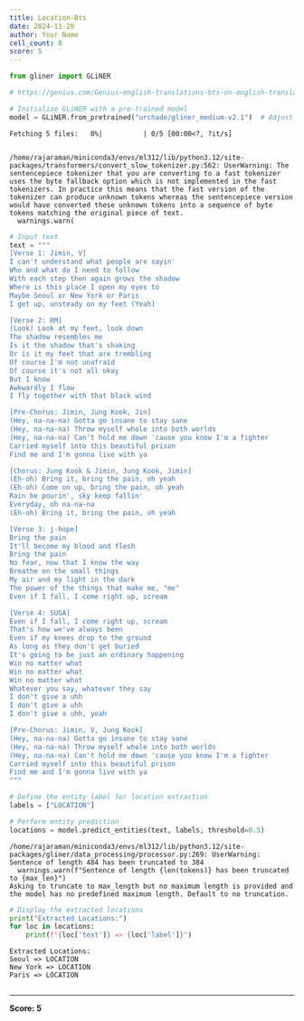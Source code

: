 ```yaml
---
title: Location-Bts
date: 2024-11-20
author: Your Name
cell_count: 8
score: 5
---
```


```python
from gliner import GLiNER
```


```python
# https://genius.com/Genius-english-translations-bts-on-english-translation-lyrics
```


```python
# Initialize GLiNER with a pre-trained model
model = GLiNER.from_pretrained("urchade/gliner_medium-v2.1")  # Adjust to a location-specific model if needed
```


    Fetching 5 files:   0%|          | 0/5 [00:00<?, ?it/s]


    /home/rajaraman/miniconda3/envs/ml312/lib/python3.12/site-packages/transformers/convert_slow_tokenizer.py:562: UserWarning: The sentencepiece tokenizer that you are converting to a fast tokenizer uses the byte fallback option which is not implemented in the fast tokenizers. In practice this means that the fast version of the tokenizer can produce unknown tokens whereas the sentencepiece version would have converted these unknown tokens into a sequence of byte tokens matching the original piece of text.
      warnings.warn(



```python
# Input text
text = """
[Verse 1: Jimin, V]
I can't understand what people are sayin'
Who and what do I need to follow
With each step then again grows the shadow
Where is this place I open my eyes to
Maybe Seoul or New York or Paris
I get up, unsteady on my feet (Yeah)

[Verse 2: RM]
(Look) Look at my feet, look down
The shadow resembles me
Is it the shadow that's shaking
Or is it my feet that are trembling
Of course I'm not unafraid
Of course it's not all okay
But I know
Awkwardly I flow
I fly together with that black wind

[Pre-Chorus: Jimin, Jung Kook, Jin]
(Hey, na-na-na) Gotta go insane to stay sane
(Hey, na-na-na) Throw myself whole into both worlds
(Hey, na-na-na) Can't hold me down 'cause you know I'm a fighter
Carried myself into this beautiful prison
Find me and I'm gonna live with ya

[Chorus: Jung Kook & Jimin, Jung Kook, Jimin]
(Eh-oh) Bring it, bring the pain, oh yeah
(Eh-oh) Come on up, bring the pain, oh yeah
Rain be pourin', sky keep fallin'
Everyday, oh na-na-na
(Eh-oh) Bring it, bring the pain, oh yeah

[Verse 3: j-hope]
Bring the pain
It'll become my blood and flesh
Bring the pain
No fear, now that I know the way
Breathe on the small things
My air and my light in the dark
The power of the things that make me, "me"
Even if I fall, I come right up, scream

[Verse 4: SUGA]
Even if I fall, I come right up, scream
That's how we've always been
Even if my knees drop to the ground
As long as they don't get buried
It's going to be just an ordinary happening
Win no matter what
Win no matter what
Win no matter what
Whatever you say, whatever they say
I don't give a uhh
I don't give a uhh
I don't give a uhh, yeah

[Pre-Chorus: Jimin, V, Jung Kook]
(Hey, na-na-na) Gotta go insane to stay sane
(Hey, na-na-na) Throw myself whole into both worlds
(Hey, na-na-na) Can't hold me down 'cause you know I'm a fighter
Carried myself into this beautiful prison
Find me and I'm gonna live with ya
"""
```


```python
# Define the entity label for location extraction
labels = ["LOCATION"]
```


```python
# Perform entity prediction
locations = model.predict_entities(text, labels, threshold=0.5)
```

    /home/rajaraman/miniconda3/envs/ml312/lib/python3.12/site-packages/gliner/data_processing/processor.py:269: UserWarning: Sentence of length 484 has been truncated to 384
      warnings.warn(f"Sentence of length {len(tokens)} has been truncated to {max_len}")
    Asking to truncate to max_length but no maximum length is provided and the model has no predefined maximum length. Default to no truncation.



```python
# Display the extracted locations
print("Extracted Locations:")
for loc in locations:
    print(f"{loc['text']} => {loc['label']}")
```

    Extracted Locations:
    Seoul => LOCATION
    New York => LOCATION
    Paris => LOCATION



```python

```


---
**Score: 5**
